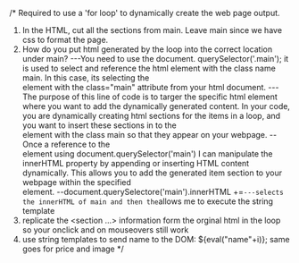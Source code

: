 /*
Required to use a 'for loop' to dynamically create the web page output. 
1. In the HTML, cut all the sections from main. Leave main since we have css to format the page. 
2. How do you put html generated by the loop into the correct location under main? ---You need to use the document. querySelector('.main'); it is used to select and reference the html element with the class name main. In this case, its selecting the <main> element with the class="main" attribute from your html document. 
---The purpose of this line of code is to targer the specific html element where you want to add the dynamically generated content. In your code, you are dynamically creating html sections for the items in a loop, and you want to insert these sections in to the <main> element with the class main so that they appear on your webpage. 
--Once a reference to the <main> element using document.querySelector('main') I can manipulate the innerHTML property by appending or inserting HTML content dynamically. This allows you to add the generated item section to your webpage within the specified <main> element.
--document.querySelectore('main').innerHTML +=`
---selects the innerHTML of main and then the `allows me to execute the string template
3. replicate the <section ...> information form the orginal html in the loop so your onclick and on mouseovers still work
4. use string templates to send name to the DOM: ${eval("name"+i)}; same goes for price and image
*/
